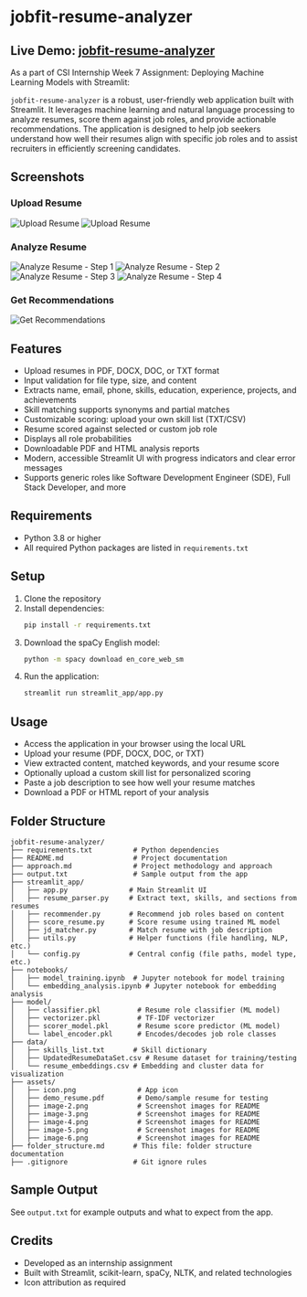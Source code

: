 # jobfit-resume-analyzer

## Live Demo: [jobfit-resume-analyzer](https://jobfit-resume-analyzer.streamlit.app/)

As a part of CSI Internship Week 7 Assignment: Deploying Machine Learning Models with Streamlit:

`jobfit-resume-analyzer` is a robust, user-friendly web application built with Streamlit. It leverages machine learning and natural language processing to analyze resumes, score them against job roles, and provide actionable recommendations. The application is designed to help job seekers understand how well their resumes align with specific job roles and to assist recruiters in efficiently screening candidates.

## Screenshots

### Upload Resume
![Upload Resume](assets/image-1.png)
![Upload Resume](assets/image-2.png)

### Analyze Resume
![Analyze Resume - Step 1](assets/image-3.png)
![Analyze Resume - Step 2](assets/image-4.png)
![Analyze Resume - Step 3](assets/image-5.png)
![Analyze Resume - Step 4](assets/image-6.png)

### Get Recommendations
![Get Recommendations](assets/image-7.png)

## Features
- Upload resumes in PDF, DOCX, DOC, or TXT format
- Input validation for file type, size, and content
- Extracts name, email, phone, skills, education, experience, projects, and achievements
- Skill matching supports synonyms and partial matches
- Customizable scoring: upload your own skill list (TXT/CSV)
- Resume scored against selected or custom job role
- Displays all role probabilities
- Downloadable PDF and HTML analysis reports
- Modern, accessible Streamlit UI with progress indicators and clear error messages
- Supports generic roles like Software Development Engineer (SDE), Full Stack Developer, and more

## Requirements
- Python 3.8 or higher
- All required Python packages are listed in `requirements.txt`

## Setup
1. Clone the repository
2. Install dependencies:
   ```bash
   pip install -r requirements.txt
   ```
3. Download the spaCy English model:
   ```bash
   python -m spacy download en_core_web_sm
   ```
4. Run the application:
   ```bash
   streamlit run streamlit_app/app.py
   ```

## Usage
- Access the application in your browser using the local URL
- Upload your resume (PDF, DOCX, DOC, or TXT)
- View extracted content, matched keywords, and your resume score
- Optionally upload a custom skill list for personalized scoring
- Paste a job description to see how well your resume matches
- Download a PDF or HTML report of your analysis

## Folder Structure
```text
jobfit-resume-analyzer/
├── requirements.txt          # Python dependencies
├── README.md                 # Project documentation
├── approach.md               # Project methodology and approach
├── output.txt                # Sample output from the app
├── streamlit_app/
│   ├── app.py               # Main Streamlit UI
│   ├── resume_parser.py     # Extract text, skills, and sections from resumes
│   ├── recommender.py       # Recommend job roles based on content
│   ├── score_resume.py      # Score resume using trained ML model
│   ├── jd_matcher.py        # Match resume with job description
│   ├── utils.py             # Helper functions (file handling, NLP, etc.)
│   └── config.py            # Central config (file paths, model type, etc.)
├── notebooks/
│   ├── model_training.ipynb  # Jupyter notebook for model training
│   └── embedding_analysis.ipynb # Jupyter notebook for embedding analysis
├── model/
│   ├── classifier.pkl         # Resume role classifier (ML model)
│   ├── vectorizer.pkl         # TF-IDF vectorizer
│   ├── scorer_model.pkl       # Resume score predictor (ML model)
│   └── label_encoder.pkl      # Encodes/decodes job role classes
├── data/
│   ├── skills_list.txt       # Skill dictionary
│   ├── UpdatedResumeDataSet.csv # Resume dataset for training/testing
│   └── resume_embeddings.csv # Embedding and cluster data for visualization
├── assets/
│   ├── icon.png               # App icon
│   ├── demo_resume.pdf        # Demo/sample resume for testing
│   ├── image-2.png            # Screenshot images for README
│   ├── image-3.png            # Screenshot images for README     
│   ├── image-4.png            # Screenshot images for README
│   ├── image-5.png            # Screenshot images for README
│   ├── image-6.png            # Screenshot images for README
├── folder_structure.md       # This file: folder structure documentation
├── .gitignore                # Git ignore rules
```

## Sample Output
See `output.txt` for example outputs and what to expect from the app.

## Credits
- Developed as an internship assignment
- Built with Streamlit, scikit-learn, spaCy,  NLTK, and related technologies
- Icon attribution as required
